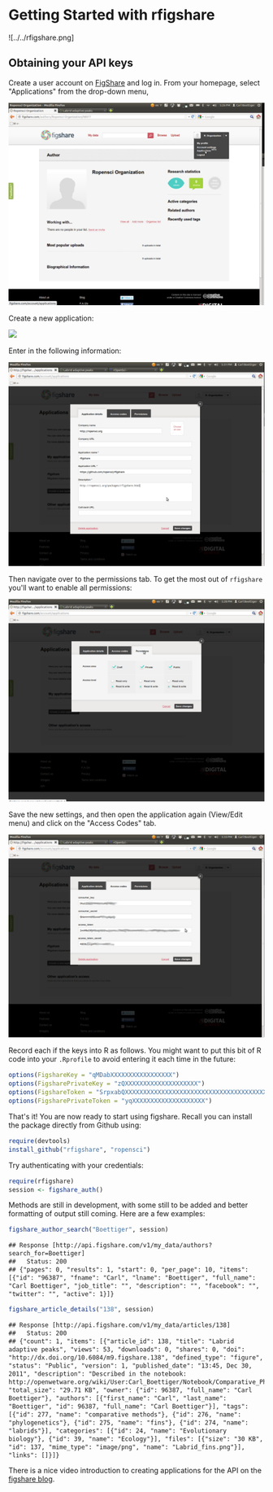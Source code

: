 # Getting Started with rfigshare

![../../rfigshare.png]


## Obtaining your API keys

Create a user account on [FigShare](http://figshare.com) and log in.  From your homepage, select "Applications" from the drop-down menu,

![](images/applications.png)

Create a new application:

![](images/create_new.png)


Enter in the following information: 

![](images/create_app1.png)

Then navigate over to the permissions tab.  To get the most out of `rfigshare` you'll want to enable all permissions:

![](images/create_app2.png)

Save the new settings, and then open the application again (View/Edit menu) and click on the "Access Codes" tab.

![](images/smudge_keys.png)

Record each if the keys into R as follows.  You might want to put this bit of R code into your `.Rprofile` to avoid entering it each time in the future:

```r
options(FigshareKey = "qMDabXXXXXXXXXXXXXXXXX")
options(FigsharePrivateKey = "zQXXXXXXXXXXXXXXXXXXXX")
options(FigshareToken = "SrpxabQXXXXXXXXXXXXXXXXXXXXXXXXXXXXXXXXXXXXXXXXXXXXXXXXXXXXXXXXXXX")
options(FigsharePrivateToken = "yqXXXXXXXXXXXXXXXXXXXX")
```

That's it! You are now ready to start using figshare.  Recall you can install the package directly from Github using: 

```r
require(devtools)
install_github("rfigshare", "ropensci")
```

Try authenticating with your credentials:


```r
require(rfigshare)
session <- figshare_auth()
```


Methods are still in development, with some still to be added and better formatting of output still coming. Here are a few examples:


```r
figshare_author_search("Boettiger", session)
```

```
## Response [http://api.figshare.com/v1/my_data/authors?search_for=Boettiger]
##   Status: 200
## {"pages": 0, "results": 1, "start": 0, "per_page": 10, "items": [{"id": "96387", "fname": "Carl", "lname": "Boettiger", "full_name": "Carl Boettiger", "job_title": "", "description": "", "facebook": "", "twitter": "", "active": 1}]} 
```

```r
figshare_article_details("138", session)
```

```
## Response [http://api.figshare.com/v1/my_data/articles/138]
##   Status: 200
## {"count": 1, "items": [{"article_id": 138, "title": "Labrid adaptive peaks", "views": 53, "downloads": 0, "shares": 0, "doi": "http://dx.doi.org/10.6084/m9.figshare.138", "defined_type": "figure", "status": "Public", "version": 1, "published_date": "13:45, Dec 30, 2011", "description": "Described in the notebook: http://openwetware.org/wiki/User:Carl_Boettiger/Notebook/Comparative_Phylogenetics/2010/03/12", "total_size": "29.71 KB", "owner": {"id": 96387, "full_name": "Carl Boettiger"}, "authors": [{"first_name": "Carl", "last_name": "Boettiger", "id": 96387, "full_name": "Carl Boettiger"}], "tags": [{"id": 277, "name": "comparative methods"}, {"id": 276, "name": "phylogenetics"}, {"id": 275, "name": "fins"}, {"id": 274, "name": "labrids"}], "categories": [{"id": 24, "name": "Evolutionary biology"}, {"id": 39, "name": "Ecology"}], "files": [{"size": "30 KB", "id": 137, "mime_type": "image/png", "name": "Labrid_fins.png"}], "links": []}]} 
```





There is a nice video introduction to creating applications for the API on the [figshare blog](http://figshare.com/blog/figshare_API_available_to_all/48).
